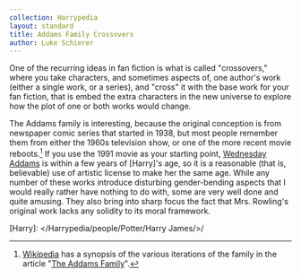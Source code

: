 ```yaml
---
collection: Harrypedia
layout: standard
title: Addams Family Crossovers
author: Luke Schierer
---
```


One of the recurring ideas in fan fiction is what is called
"crossovers," where you take characters, and sometimes aspects of,
one author's work (either a single work, or a series), and "cross"
it with the base work for your fan fiction, that is embed the extra
characters in the new universe to explore how the plot of one or
both works would change.

The Addams family is interesting, because the original conception
is from newspaper comic series that started in 1938, but most people
remember them from either the 1960s television show, or one of the
more recent movie reboots.[^240910-1] If you use the 1991 movie
as your starting point, [Wednesday Addams] is within a few years
of [Harry]'s age, so it is a reasonable (that is, believable) use
of artistic license to make her the same age. While any number of
these works introduce disturbing gender-bending aspects that I would
really rather have nothing to do with, some are very well done and
quite amusing. They also bring into sharp focus the fact that Mrs.
Rowling's original work lacks any solidity to its moral framework.

[^240910-1]:
    [Wikipedia](https://wikipedia.org) has a synopsis of
    the various iterations of the family in the article "[The Addams
    Family](https://.wikipedia.org/wiki/The_Addams_Family)".

[Wednesday Addams]: https://en.wikipedia.org/wiki/Wednesday_Addams

[Harry]: </Harrypedia/people/Potter/Harry James/>/

